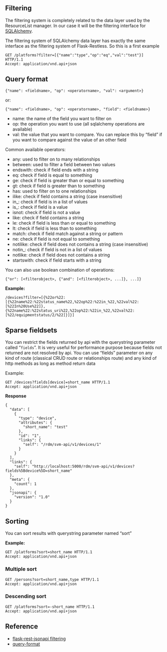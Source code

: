 ## Filtering
The filtering system is completely related to the data layer used by 
the ResourceList manager. In our case it will be the filtering interface for [SQLAlchemy](https://www.sqlalchemy.org/).


The filtering system of SQLAlchemy data layer has exactly the same interface as 
the filtering system of Flask-Restless. So this is a first example

````http
GET /platforms?filter=[{"name":"type","op":"eq","val":"test"}] HTTP/1.1
Accept: application/vnd.api+json

````

## Query format

`{"name": <fieldname>, "op": <operatorname>, "val": <argument>}`

or:

`{"name": <fieldname>, "op": <operatorname>, "field": <fieldname>}`

- name:	the name of the field you want to filter on
- op:	the operation you want to use (all sqlalchemy operations are available)
- val:	the value that you want to compare. You can replace this by 
“field” if you want to compare against the value of an other field

Common available operators:

- any: used to filter on to many relationships
- between: used to filter a field between two values
- endswith: check if field ends with a string
- eq: check if field is equal to something
- ge: check if field is greater than or equal to something
- gt: check if field is greater than to something
- has: used to filter on to one relationships
- ilike: check if field contains a string (case insensitive)
- in_: check if field is in a list of values
- is_: check if field is a value
- isnot: check if field is not a value
- like: check if field contains a string
- le: check if field is less than or equal to something
- lt: check if field is less than to something
- match: check if field match against a string or pattern
- ne: check if field is not equal to something
- notilike: check if field does not contains a string (case insensitive)
- notin_: check if field is not in a list of values
- notlike: check if field does not contains a string
- startswith: check if field starts with a string



You can also use boolean combination of operations:

`{"or": [<filterobject>, {"and": [<filterobject>, ...]}, ...]}`

__Example:__
```
/devices?filter=[{%22or%22:[{%22name%22:%22status_name%22,%22op%22:%22in_%22,%22val%22:[%22In%20Use%22]},{%22name%22:%22status_uri%22,%22op%22:%22in_%22,%22val%22:[%22/equipmentstatus/2/%22]}]}]
```
## Sparse fieldsets

You can restrict the fields returned by api with the querystring 
parameter called “`fields`”. It is very useful for performance purpose because 
fields not returned are not resolved by api. You can use “fields” parameter on 
any kind of route (classical CRUD route or 
relationships route) and any kind of http methods as long as method return data

Example:
````http
GET /devices?fields[device]=short_name HTTP/1.1
Accept: application/vnd.api+json
````
**Response**
````
{
  "data": [
    {
      "type": "device",
      "attributes": {
        "short_name": "test"
      },
      "id": "1",
      "links": {
        "self": "/rdm/svm-api/v1/devices/1"
      }
    }
  ],
  "links": {
    "self": "http://localhost:5000/rdm/svm-api/v1/devices?fields%5Bdevice%5D=short_name"
  },
  "meta": {
    "count": 1
  },
  "jsonapi": {
    "version": "1.0"
  }
}

````

## Sorting

You can sort results with querystring parameter named “sort”

__Example:__
```
GET /platforms?sort=short_name HTTP/1.1
Accept: application/vnd.api+json
```
### Multiple sort

````http
GET /persons?sort=short_name,type HTTP/1.1
Accept: application/vnd.api+json

````

### Descending sort

````http
GET /platforms?sort=-short_name HTTP/1.1
Accept: application/vnd.api+json
````
## Reference 
- [flask-rest-jsonapi filtering](https://flask-rest-jsonapi.readthedocs.io/en/latest/filtering.html)
- [query-format](https://flask-restless.readthedocs.io/en/stable/searchformat.html#query-format)